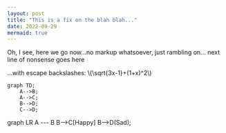 ```yaml
---
layout: post
title: "This is a fix on the blah blah..."
date: 2022-09-29
mermaid: true
---
```


Oh, I see, here we go now...no markup whatsoever, just rambling on...
next line of nonsense goes here

...with escape backslashes: \\(\sqrt{3x-1}+(1+x)^2\\)

```mermaid
graph TD;
    A-->B;
    A-->C;
    B-->D;
    C-->D;
```

<div class="mermaid">
graph LR
    A --- B
    B-->C[Happy]
    B-->D(Sad);
</div>
